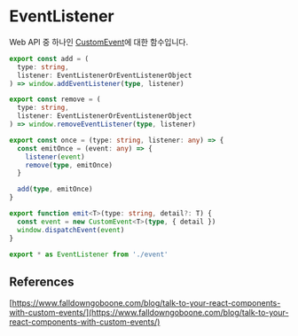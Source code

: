 # EventListener

Web API 중 하나인 [CustomEvent](https://developer.mozilla.org/en-US/docs/Web/API/CustomEvent)에 대한 함수입니다.

```typescript title="services/event/index.ts"
export const add = (
  type: string,
  listener: EventListenerOrEventListenerObject
) => window.addEventListener(type, listener)

export const remove = (
  type: string,
  listener: EventListenerOrEventListenerObject
) => window.removeEventListener(type, listener)

export const once = (type: string, listener: any) => {
  const emitOnce = (event: any) => {
    listener(event)
    remove(type, emitOnce)
  }

  add(type, emitOnce)
}

export function emit<T>(type: string, detail?: T) {
  const event = new CustomEvent<T>(type, { detail })
  window.dispatchEvent(event)
}
```

```typescript title="service/index.ts"
export * as EventListener from './event'
```

## References

[https://www.falldowngoboone.com/blog/talk-to-your-react-components-with-custom-events/](https://www.falldowngoboone.com/blog/talk-to-your-react-components-with-custom-events/)
